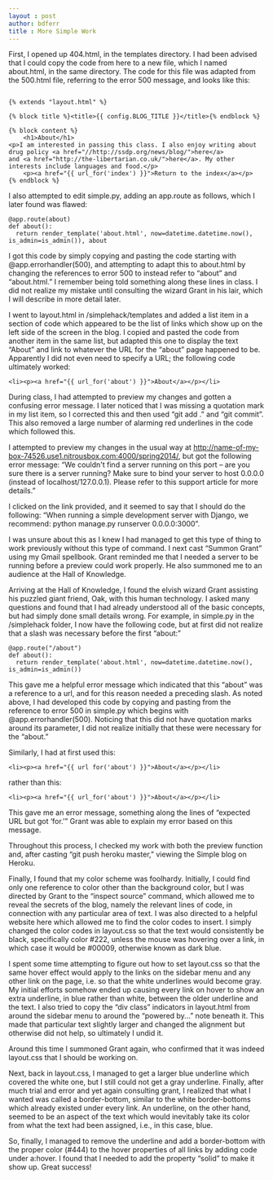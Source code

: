 ```yaml
---
layout : post
author: bdferr
title : More Simple Work
---
```


First, I opened up 404.html, in the templates directory. I had been advised that I could copy the code from here to a new file, which I named about.html, in the same directory. The code for this file was adapted from the 500.html file, referring to the error 500 message, and looks like this:

```

{% extends "layout.html" %}

{% block title %}<title>{{ config.BLOG_TITLE }}</title>{% endblock %}

{% block content %}
	<h1>About</h1>
<p>I am interested in passing this class. I also enjoy writing about drug policy <a href="//http://ssdp.org/news/blog/">here</a> 
and <a href="http://the-libertarian.co.uk/">here</a>. My other interests include languages and food.</p>
	<p><a href="{{ url_for('index') }}">Return to the index</a></p>
{% endblock %}
```

I also attempted to edit simple.py, adding an app.route as follows, which I later found was flawed:

```
@app.route(about)
def about():
  return render_template('about.html', now=datetime.datetime.now(), is_admin=is_admin()), about
```

I got this code by simply copying and pasting the code starting with @app.errorhandler(500), and attempting to adapt this to about.html by changing the references to error 500 to instead refer to “about” and “about.html.” I remember being told something along these lines in class. I did not realize my mistake until consulting the wizard Grant in his lair, which I will describe in more detail later.

I went to layout.html in /simplehack/templates and added a list item in a section of code which appeared to be the list of links which show up on the left side of the screen in the blog. I copied and pasted the code from another item in the same list, but adapted this one to display the text “About” and link to whatever the URL for the “about” page happened to be. Apparently I did not even need to specify a URL; the following code ultimately worked:

```
<li><p><a href="{{ url_for('about') }}">About</a></p></li>
```

During class, I had attempted to preview my changes and gotten a confusing error message. I later noticed that I was missing a quotation mark in my list item, so I corrected this and then used “git add .” and “git commit”. This also removed a large number of alarming red underlines in the code which followed this.

I attempted to preview my changes in the usual way at http://name-of-my-box-74526.use1.nitrousbox.com:4000/spring2014/, but got the following error message: “We couldn't find a server running on this port – are you sure there is a server running?
Make sure to bind your server to host 0.0.0.0 (instead of localhost/127.0.0.1). Please refer to this support article for more details.”

I clicked on the link provided, and it seemed to say that I should do the following: “When running a simple development server with Django, we recommend: python manage.py runserver 0.0.0.0:3000”.

I was unsure about this as I knew I had managed to get this type of thing to work previously without this type of command. I next cast “Summon Grant” using my Gmail spellbook. Grant reminded me that I needed a server to be running before a preview could work properly. He also summoned me to an audience at the Hall of Knowledge.

Arriving at the Hall of Knowledge, I found the elvish wizard Grant assisting his puzzled giant friend, Oak, with this human technology. I asked many questions and found that I had already understood all of the basic concepts, but had simply done small details wrong. For example, in simple.py in the /simplehack folder, I now have the following code, but at first did not realize that a slash was necessary before the first “about:”

```
@app.route("/about")
def about():
  return render_template('about.html', now=datetime.datetime.now(), is_admin=is_admin())
```

This gave me a helpful error message which indicated that this “about” was a reference to a url, and for this reason needed a preceding slash. As noted above, I had developed this code by copying and pasting from the reference to error 500 in simple.py which begins with @app.errorhandler(500). Noticing that this did not have quotation marks around its parameter, I did not realize initially that these were necessary for the “about.”

Similarly, I had at first used this:

```
<li><p><a href="{{ url for('about') }}">About</a></p></li>
```

rather than this:

```
<li><p><a href="{{ url_for('about') }}">About</a></p></li>
```

This gave me an error message, something along the lines of “expected URL but got ‘for.’” Grant was able to explain my error based on this message. 

Throughout this process, I checked my work with both the preview function and, after casting “git push heroku master,” viewing the Simple blog on Heroku.

Finally, I found that my color scheme was foolhardy. Initially, I could find only one reference to color other than the background color, but I was directed by Grant to the “inspect source” command, which allowed me to reveal the secrets of the blog, namely the relevant lines of code, in connection with any particular area of text. I was also directed to a helpful website here which allowed me to find the color codes to insert. I simply changed the color codes in layout.css so that the text would consistently be black, specifically color #222, unless the mouse was hovering over a link, in which case it would be #00009, otherwise known as dark blue.

I spent some time attempting to figure out how to set layout.css so that the same hover effect would apply to the links on the sidebar menu and any other link on the page, i.e. so that the white underlines would become gray. My initial efforts somehow ended up causing every link on hover to show an extra underline, in blue rather than white, between the older underline and the text. I also tried to copy the “div class” indicators in layout.html from around the sidebar menu to around the “powered by...” note beneath it. This made that particular text slightly larger and changed the alignment but otherwise did not help, so ultimately I undid it.

Around this time I summoned Grant again, who confirmed that it was indeed layout.css that I should be working on.

Next, back in layout.css, I managed to get a larger blue underline which covered the white one, but I still could not get a gray underline. Finally, after much trial and error and yet again consulting grant, I realized that what I wanted was called a border-bottom, similar to the white border-bottoms which already existed under every link. An underline, on the other hand, seemed to be an aspect of the text which would inevitably take its color from what the text had been assigned, i.e., in this case, blue.

So, finally, I managed to remove the underline and add a border-bottom with the proper color (#444) to the hover properties of all links by adding code under a:hover. I found that I needed to add the property “solid” to make it show up. Great success!
